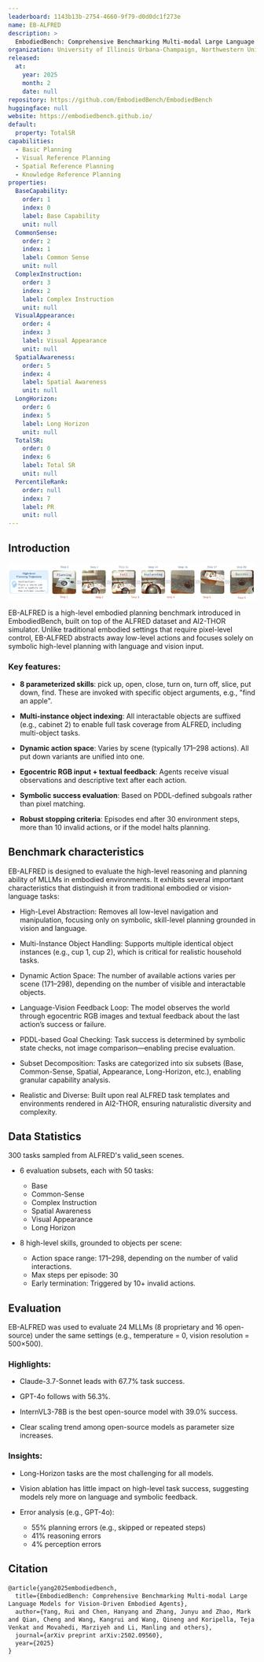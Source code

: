 ```yaml
---
leaderboard: 1143b13b-2754-4660-9f79-d0d0dc1f273e
name: EB-ALFRED
description: >
  EmbodiedBench: Comprehensive Benchmarking Multi-modal Large Language Models for Vision-Driven Embodied Agents
organization: University of Illinois Urbana-Champaign, Northwestern University, University of Toronto, Toyota Technological Institute at Chicago
released:
  at:
    year: 2025
    month: 2
    date: null
repository: https://github.com/EmbodiedBench/EmbodiedBench
huggingface: null
website: https://embodiedbench.github.io/
default:
  property: TotalSR
capabilities:
  - Basic Planning
  - Visual Reference Planning
  - Spatial Reference Planning
  - Knowledge Reference Planning
properties:
  BaseCapability:
    order: 1
    index: 0
    label: Base Capability
    unit: null
  CommonSense:
    order: 2
    index: 1
    label: Common Sense
    unit: null
  ComplexInstruction:
    order: 3
    index: 2
    label: Complex Instruction
    unit: null
  VisualAppearance:
    order: 4
    index: 3
    label: Visual Appearance
    unit: null
  SpatialAwareness:
    order: 5
    index: 4
    label: Spatial Awareness
    unit: null
  LongHorizon:
    order: 6
    index: 5
    label: Long Horizon
    unit: null
  TotalSR:
    order: 0
    index: 6
    label: Total SR
    unit: null
  PercentileRank:
    order: null
    index: 7
    label: PR
    unit: null
---
```


## Introduction

![alt text](assets/1-1.png)

EB-ALFRED is a high-level embodied planning benchmark introduced in EmbodiedBench, built on top of the ALFRED dataset and AI2-THOR simulator. Unlike traditional embodied settings that require pixel-level control, EB-ALFRED abstracts away low-level actions and focuses solely on symbolic high-level planning with language and vision input.

### Key features:

- **8 parameterized skills**: pick up, open, close, turn on, turn off, slice, put down, find. These are invoked with specific object arguments, e.g., "find an apple".

- **Multi-instance object indexing**: All interactable objects are suffixed (e.g., cabinet 2) to enable full task coverage from ALFRED, including multi-object tasks.

- **Dynamic action space**: Varies by scene (typically 171–298 actions). All put down variants are unified into one.

- **Egocentric RGB input + textual feedback**: Agents receive visual observations and descriptive text after each action.

- **Symbolic success evaluation**: Based on PDDL-defined subgoals rather than pixel matching.

- **Robust stopping criteria**: Episodes end after 30 environment steps, more than 10 invalid actions, or if the model halts planning.

## Benchmark characteristics

EB-ALFRED is designed to evaluate the high-level reasoning and planning ability of MLLMs in embodied environments. It exhibits several important characteristics that distinguish it from traditional embodied or vision-language tasks:

- High-Level Abstraction: Removes all low-level navigation and manipulation, focusing only on symbolic, skill-level planning grounded in vision and language.

- Multi-Instance Object Handling: Supports multiple identical object instances (e.g., cup 1, cup 2), which is critical for realistic household tasks.

- Dynamic Action Space: The number of available actions varies per scene (171–298), depending on the number of visible and interactable objects.

- Language-Vision Feedback Loop: The model observes the world through egocentric RGB images and textual feedback about the last action’s success or failure.

- PDDL-based Goal Checking: Task success is determined by symbolic state checks, not image comparison—enabling precise evaluation.

- Subset Decomposition: Tasks are categorized into six subsets (Base, Common-Sense, Spatial, Appearance, Long-Horizon, etc.), enabling granular capability analysis.

- Realistic and Diverse: Built upon real ALFRED task templates and environments rendered in AI2-THOR, ensuring naturalistic diversity and complexity.

## Data Statistics

300 tasks sampled from ALFRED's valid_seen scenes.

- 6 evaluation subsets, each with 50 tasks:
  - Base
  - Common-Sense
  - Complex Instruction
  - Spatial Awareness
  - Visual Appearance
  - Long Horizon

- 8 high-level skills, grounded to objects per scene:
  - Action space range: 171–298, depending on the number of valid interactions.
  - Max steps per episode: 30
  - Early termination: Triggered by 10+ invalid actions.

## Evaluation

EB-ALFRED was used to evaluate 24 MLLMs (8 proprietary and 16 open-source) under the same settings (e.g., temperature = 0, vision resolution = 500×500).

### Highlights:

- Claude-3.7-Sonnet leads with 67.7% task success.

- GPT-4o follows with 56.3%.

- InternVL3-78B is the best open-source model with 39.0% success.

- Clear scaling trend among open-source models as parameter size increases.

### Insights:

- Long-Horizon tasks are the most challenging for all models.

- Vision ablation has little impact on high-level task success, suggesting models rely more on language and symbolic feedback.

- Error analysis (e.g., GPT-4o):
  - 55% planning errors (e.g., skipped or repeated steps)
  - 41% reasoning errors
  - 4% perception errors

## Citation

```
@article{yang2025embodiedbench,
  title={EmbodiedBench: Comprehensive Benchmarking Multi-modal Large Language Models for Vision-Driven Embodied Agents},
  author={Yang, Rui and Chen, Hanyang and Zhang, Junyu and Zhao, Mark and Qian, Cheng and Wang, Kangrui and Wang, Qineng and Koripella, Teja Venkat and Movahedi, Marziyeh and Li, Manling and others},
  journal={arXiv preprint arXiv:2502.09560},
  year={2025}
}

```
